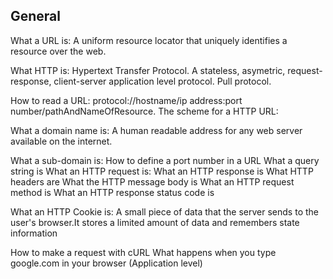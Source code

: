 General
-------------
What a URL is:
A uniform resource locator that uniquely identifies a resource over the web.

What HTTP is:
Hypertext Transfer Protocol. A stateless, asymetric, request-response, client-server application level protocol. Pull protocol.

How to read a URL:
protocol://hostname/ip address:port number/pathAndNameOfResource.
The scheme for a HTTP URL:

What a domain name is:
A human readable address for any web server available on the internet.

What a sub-domain is:
How to define a port number in a URL
What a query string is
What an HTTP request is:
What an HTTP response is
What HTTP headers are
What the HTTP message body is
What an HTTP request method is
What an HTTP response status code is

What an HTTP Cookie is:
A small piece of data that the server sends to the user's browser.It stores a limited amount of data and remembers state information

How to make a request with cURL
What happens when you type google.com in your browser (Application level)
